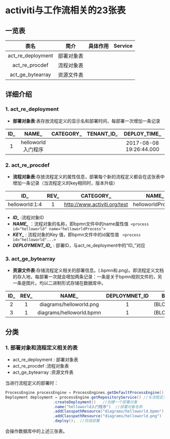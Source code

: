 # activiti与工作流相关的23张表
## 一览表
|表名|简介|具体作用|Service|
|:--:|:--:|:--:|:--:|
|act_re_deployment|部署对象表|||
|act_re_procdef|流程对象表|||
|act_ge_bytearray|资源文件表||

## 详细介绍
### 1. act_re_deployment
+ **部署对象表**:表存放流程定义的显示名和部署时间，每部署一次增加一条记录

|ID_|NAME_|CATEGORY_|TENANT_ID_|DEPLOY_TIME_|
|:--:|:--:|:--:|:--:|:--:|
|1|helloworld入门程序|||2017-08-08 19:26:44.000|


### 2. act_re_procdef
+ **流程对象表**:存放流程定义的属性信息，部署每个新的流程定义都会在这张表中增加一条记录（当流程定义的key相同时，版本升级）

| ID_ | REV_ | CATEGORY_ | NAME_ | KEY_ | VERSION_ | DEPLOYMENT_ID_ | RESOURCE_NAME_ | DGRAM_RESOURCE_NAME_ | DESCRIPTION_ | HAS_START_FROM_KEY_ | HAS_GRAPHICAL_NOTATION_ | SUSPENSION_STATE_ | TENANT_ID_ |
|:--:|:--:|:--:|:--:|:--:|:--:|:--:|:--:|:--:|:--:|:--:|:--:|:--:|:--:|
|helloworld:1:4|1|http://www.activiti.org/test|helloworldProcess|helloworld|1|1|diagrams/helloworld.bpmn|diagrams/helloworld.png||0|1|1||

+ ***ID_*** :流程对象ID
+ ***NAME_*** ：流程对象的名称，即bpmn文件中的name属性值` <process id="helloworld" name="helloworldProcess">`
+ ***KEY_*** : 流程对象的Key 值，即bpmn文件中的id属性值 ` <process id="helloworld"...>`
+ ***DEPLOYMENT_ID_*** : 部署ID，与act_re_deployment中的“ID_”对应

### 3. act_ge_bytearray
+ **资源文件表**:存储流程定义相关的部署信息。(.bpmn和.png)。即流程定义文档的存入地，每部署一次就会增加两条记录：一条是关于bpmn规则文件的，另一条是图片。均以二进制形式存储在数据库中。


|ID_|REV_|NAME_|DEPLOYMNET_ID|BYTES_|GENERATED_|
|:--:|:--:|:--:|:--:|:--:|:--:|
|2|1|diagrams/helloworld.png|1|(BLOB)9.25KB|0|
|3|1|diagrams/helloworld.bpmn|1|(BLOB)3.28KB|0|

## 分类
### 1. 部署对象和流程定义相关的表
+ act_re_deployment : 部署对象表
+ act_re_procdef :流程对象表
+ act_ge_bytearray :资源文件表

当进行流程定义的部署时：
```java
ProcessEngine processEngine = ProcessEngines.getDefaultProcessEngine();
Deployment deployment = processEngine.getRepositoryService() //与流程定义和部署相关的Sevice
		             .createDeployment()   //创建一个部署对象
		             .name("helloworld入门程序")  //部署对象名称
		             .addClasspathResource("diagrams/helloworld.bpmn") //从classpath的资源中加载，一次只能加载一个文件
		             .addClasspathResource("diagrams/helloworld.png")
		             .deploy();  //完成部署

```

会操作数据库中的上述三张表。
